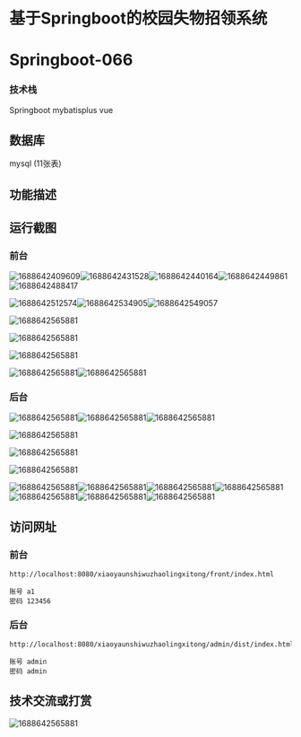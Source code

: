 # 基于Springboot的校园失物招领系统

# Springboot-066

### 技术栈

Springboot mybatisplus vue

## 数据库

mysql (11张表)



## 功能描述



## 运行截图

### 前台

![1688642409609](./images/1.jpg)![1688642431528](./images/2.jpg)![1688642440164](./images/3.jpg)![1688642449861](./images/4.jpg)![1688642488417](./images/5.jpg)

![1688642512574](./images/6.jpg)![1688642534905](./images/7.jpg)![1688642549057](./images/8.jpg)

![1688642565881](./images/9.jpg)

![1688642565881](./images/10.jpg)

![1688642565881](./images/11.jpg)

![1688642565881](./images/12.jpg)![1688642565881](./images/13.jpg)

### 后台

![1688642565881](./images/14.jpg)![1688642565881](./images/15.jpg)![1688642565881](./images/16.jpg)

![1688642565881](./images/17.jpg)

![1688642565881](./images/18.jpg)

![1688642565881](./images/19.jpg)

![1688642565881](./images/20.jpg)![1688642565881](./images/21.jpg)![1688642565881](./images/22.jpg)![1688642565881](./images/23.jpg)![1688642565881](./images/24.jpg)![1688642565881](./images/25.jpg)![1688642565881](./images/26.jpg)

## 访问网址

### 前台

```
http://localhost:8080/xiaoyaunshiwuzhaolingxitong/front/index.html

账号 a1
密码 123456
```

### 后台

```
http://localhost:8080/xiaoyaunshiwuzhaolingxitong/admin/dist/index.html#/login

账号 admin
密码 admin
```



### 



##  技术交流或打赏

![1688642565881](./images/vx.jpg)





